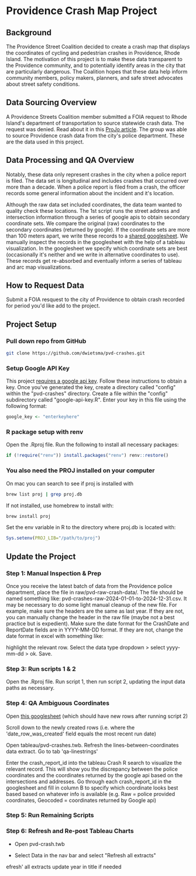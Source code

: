 # Providence Crash Map Project

## Background

The Providence Street Coalition decided to create a crash map that displays the coordinates of cycling and pedestrian crashes in Providence, Rhode Island. The motivation of this project is to make these data transparent to the Providence community, and to potentially identify areas in the city that are particularly dangerous. The Coalition hopes that these data help inform community members, policy makers, planners, and safe street advocates about street safety conditions.

## Data Sourcing Overview

A Providence Streets Coalition member submitted a FOIA request to Rhode Island's department of transportation to source statewide crash data. The request was denied. Read about it in this [ProJo article](https://www.providencejournal.com/story/news/local/2023/06/26/rhode-island-crash-data-dangerous-roads-providence-streets-coalition/70337934007/). The group was able to source Providence crash data from the city's police department. These are the data used in this project.

## Data Processing and QA Overview

Notably, these data only represent crashes in the city when a police report is filed. The data set is longitudinal and includes crashes that occurred over more than a decade. When a police report is filed from a crash, the officer records some general information about the incident and it's location.

Although the raw data set included coordinates, the data team wanted to quality check these locations. The 1st script runs the street address and intersection information through a series of google apis to obtain secondary coordinate sets. We compare the original (raw) coordinates to the secondary coordinates (returned by google). If the coordinate sets are more than 100 meters apart, we write these records to a [shared googlesheet](https://docs.google.com/spreadsheets/d/1miGkil-zBHW3wahtWszv4dndI3F47fSX-oPnh5cE0Qw/edit?usp=sharing%20(QA%20googlesheet)). We manually inspect the records in the googlesheet with the help of a tableau visualization. In the googlesheet we specify which coordinate sets are best (occasionally it's neither and we write in alternative coordinates to use). These records get re-absorbed and eventually inform a series of tableau and arc map visualizations.

## How to Request Data

Submit a FOIA resquest to the city of Providence to obtain crash recorded for period you'd like add to the project.

## Project Setup

### Pull down repo from GitHub

``` bash
git clone https://github.com/dwietsma/pvd-crashes.git
```

### Setup Google API Key

This project [requires a google api key](https://developers.google.com/maps/documentation/geocoding/get-api-key). Follow these instructions to obtain a key. Once you've generated the key, create a directory called "config" within the "pvd-crashes" directory. Create a file within the "config" subdirectory called "google-api-key.R". Enter your key in this file using the following format:

``` r
google_key <- "enterkeyhere"
```

### R package setup with renv

Open the .Rproj file. Run the following to install all necessary packages:

``` r
if (!require("renv")) install.packages("renv") renv::restore()
```

### You also need the PROJ installed on your computer

On mac you can search to see if proj is installed with

``` bash
brew list proj | grep proj.db
```

If not installed, use homebrew to install with:

``` bash
brew install proj
```

Set the env variable in R to the directory where proj.db is located with:

``` r
Sys.setenv(PROJ_LIB="/path/to/proj")
```

## Update the Project

### Step 1: Manual Inspection & Prep

Once you receive the latest batch of data from the Providence police department, place the file in raw/pvd-raw-crash-data/. The file should be named something like: pvd-crashes-raw-2024-01-01-to-2024-12-31.csv. It may be necessary to do some light manual cleanup of the new file. For example, make sure the headers are the same as last year. If they are not, you can manually change the header in the raw file (maybe not a best practice but is expedient). Make sure the date format for the CrashDate and ReportDate fields are in YYYY-MM-DD format. If they are not, change the date format in excel with something like:

highlight the relevant row. Select the data type dropdown \> select yyyy-mm-dd \> ok. Save.

### Step 3: Run scripts 1 & 2

Open the .Rproj file. Run script 1, then run script 2, updating the input data paths as necessary.

### Step 4: QA Ambiguous Coordinates

Open [this googlesheet](https://docs.google.com/spreadsheets/d/1miGkil-zBHW3wahtWszv4dndI3F47fSX-oPnh5cE0Qw/edit?usp=sharing) (which should have new rows after running script 2)

Scroll down to the newly created rows (i.e. where the 'date_row_was_created' field equals the most recent run date)

Open tableau/pvd-crashes.twb. Refresh the lines-between-coordinates data extract. Go to tab 'qa-linestrings'

Enter the crash_report_id into the tableau Crash R search to visualize the relevant record. This will show you the discrepancy between the police coordinates and the coordinates returned by the google api based on the intersections and addresses. Go through each crash_report_id in the googlesheet and fill in column B to specify which coordinate looks best based based on whatever info is available (e.g. Raw = police provided coordinates, Geocoded = coordinates returned by Google api)

### Step 5: Run Remaining Scripts

### Step 6: Refresh and Re-post Tableau Charts

-   Open pvd-crash.twb

-   Select Data in the nav bar and select "Refresh all extracts"

efresh' all extracts update year in title if needed
